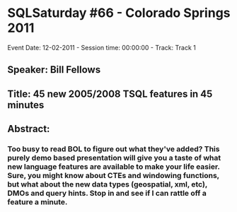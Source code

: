 # SQLSaturday #66 - Colorado Springs 2011
Event Date: 12-02-2011 - Session time: 00:00:00 - Track: Track 1
## Speaker: Bill Fellows
## Title: 45 new 2005/2008 TSQL features in 45 minutes
## Abstract:
### Too busy to read BOL to figure out what they've added?  This purely demo based presentation will give you a taste of what new language features are available to make your life easier.  Sure, you might know about CTEs and windowing functions, but what about the new data types (geospatial, xml, etc), DMOs and query hints.  Stop in and see if I can rattle off a feature a minute.
